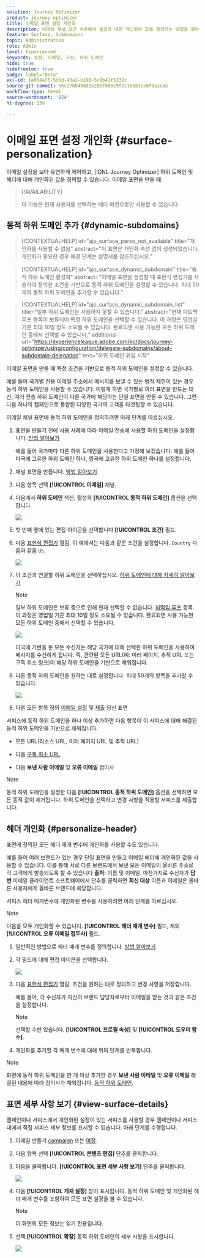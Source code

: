 ```yaml
---
solution: Journey Optimizer
product: journey optimizer
title: 이메일 표면 설정 개인화
description: 이메일 채널 표면 수준에서 설정에 대한 개인화된 값을 정의하는 방법을 알아봅니다
feature: Surface, Subdomains
topic: Administration
role: Admin
level: Experienced
keywords: 설정, 이메일, 구성, 하위 도메인
hide: true
hidefromtoc: true
badge: label="Beta"
exl-id: 1e004a76-5d6d-43a1-b198-5c9b41f5332c
source-git-commit: 56c2708408d15286f008c9f2c16581ce0f0a1c4e
workflow-type: tm+mt
source-wordcount: '824'
ht-degree: 15%

---
```


# 이메일 표면 설정 개인화 {#surface-personalization}

이메일 설정을 보다 유연하게 제어하고, [!DNL Journey Optimizer] 하위 도메인 및 헤더에 대해 개인화된 값을 정의할 수 있습니다.<!--and URL tracking parameters--> 이메일 표면을 만들 때.

>[!AVAILABILITY]
>
>이 기능은 현재 사용자를 선택하는 베타 버전으로만 사용할 수 있습니다. <!--To join the beta program, contact Adobe Customer Care.-->

## 동적 하위 도메인 추가 {#dynamic-subdomains}

>[!CONTEXTUALHELP]
>id="ajo_surface_perso_not_available"
>title="개인화를 사용할 수 없음"
>abstract="이 표면은 개인화 속성 없이 생성되었습니다. 개인화가 필요한 경우 해결 단계는 설명서를 참조하십시오."

>[!CONTEXTUALHELP]
>id="ajo_surface_dynamic_subdomain"
>title="동적 하위 도메인 활성화"
>abstract="이메일 표면을 생성할 때 표현식 편집기를 사용하여 정의한 조건을 기반으로 동적 하위 도메인을 설정할 수 있습니다. 최대 50개의 동적 하위 도메인을 추가할 수 있습니다."

>[!CONTEXTUALHELP]
>id="ajo_surface_dynamic_subdomain_list"
>title="일부 하위 도메인은 사용하지 못할 수 있습니다."
>abstract="현재 피드백 루프 등록이 보류되어 특정 하위 도메인을 선택할 수 없습니다. 이 과정은 영업일 기준 최대 10일 정도 소요될 수 있습니다. 완료되면 사용 가능한 모든 하위 도메인 중에서 선택할 수 있습니다."
>additional-url="https://experienceleague.adobe.com/ko/docs/journey-optimizer/using/configuration/delegate-subdomains/about-subdomain-delegation" text="하위 도메인 위임 시작"

이메일 표면을 만들 때 특정 조건을 기반으로 동적 하위 도메인을 설정할 수 있습니다.

예를 들어 국가별 전용 이메일 주소에서 메시지를 보낼 수 있는 법적 제한이 있는 경우 동적 하위 도메인을 사용할 수 있습니다. 이렇게 하면 국가별로 여러 표면을 만드는 대신, 여러 전송 하위 도메인이 다른 국가에 해당하는 단일 표면을 만들 수 있습니다. 그런 다음 하나의 캠페인으로 통합된 다양한 국가의 고객을 타겟팅할 수 있습니다.

이메일 채널 표면에 동적 하위 도메인을 정의하려면 아래 단계를 따르십시오.

1. 표면을 만들기 전에 사용 사례에 따라 이메일 전송에 사용할 하위 도메인을 설정합니다. [방법 알아보기](../configuration/about-subdomain-delegation.md)

   예를 들어 국가마다 다른 하위 도메인을 사용한다고 가정해 보겠습니다. 예를 들어 미국에 고유한 하위 도메인 하나, 영국에 고유한 하위 도메인 하나를 설정합니다.

1. 채널 표면을 만듭니다. [방법 알아보기](../configuration/channel-surfaces.md)

1. 다음 항목 선택 **[!UICONTROL 이메일]** 채널.

1. 다음에서 **하위 도메인** 섹션, 활성화 **[!UICONTROL 동적 하위 도메인]** 옵션을 선택합니다.

   ![](assets/surface-email-dynamic-subdomain.png)

1. 첫 번째 옆에 있는 편집 아이콘을 선택합니다 **[!UICONTROL 조건]** 필드.

1. 다음 [표현식 편집기](../personalization/personalization-build-expressions.md) 열림. 이 예에서는 다음과 같은 조건을 설정합니다. `Country` 다음과 같음 `US`.

   ![](assets/surface-email-edit-condition.png)

1. 이 조건과 연결할 하위 도메인을 선택하십시오. [하위 도메인에 대해 자세히 알아보기](../configuration/about-subdomain-delegation.md)

   >[!NOTE]
   >
   >일부 하위 도메인은 보류 중으로 인해 현재 선택할 수 없습니다. [되먹임 루프](../reports/deliverability.md#feedback-loops) 등록. 이 과정은 영업일 기준 최대 10일 정도 소요될 수 있습니다. 완료되면 사용 가능한 모든 하위 도메인 중에서 선택할 수 있습니다. <!--where FL registration happens? is it when delegating a subdomain and you're awaiting from subdomain validation? or is it on ISP side only?-->

   ![](assets/surface-email-select-subdomain.png)

   미국에 기반을 둔 모든 수신자는 해당 국가에 대해 선택한 하위 도메인을 사용하여 메시지를 수신하게 됩니다. 즉, 관련된 모든 URL(예: 미러 페이지, 추적 URL 또는 구독 취소 링크)이 해당 하위 도메인을 기반으로 채워집니다.

1. 다른 동적 하위 도메인을 원하는 대로 설정합니다. 최대 50개의 항목을 추가할 수 있습니다.

   ![](assets/surface-email-add-dynamic-subdomain.png)

   <!--Select the [IP pool](../configuration/ip-pools.md) to associate with the surface. [Learn more](email-settings.md#subdomains-and-ip-pools)-->

1. 다른 모든 항목 정의 [이메일 설정](email-settings.md) 및 [제출](../configuration/channel-surfaces.md#create-channel-surface) 당신 표면

서피스에 동적 하위 도메인을 하나 이상 추가하면 다음 항목이 이 서피스에 대해 해결된 동적 하위 도메인을 기반으로 채워집니다.

* 모든 URL(리소스 URL, 미러 페이지 URL 및 추적 URL)

* 다음 [구독 취소 URL](email-settings.md#list-unsubscribe)

* 다음 **보낸 사람 이메일** 및 **오류 이메일** 접미사

>[!NOTE]
>
>동적 하위 도메인을 설정한 다음 **[!UICONTROL 동적 하위 도메인]** 옵션을 선택하면 모든 동적 값이 제거됩니다. 하위 도메인을 선택하고 변경 사항을 적용할 서피스를 제출합니다.

## 헤더 개인화 {#personalize-header}

표면에 정의된 모든 헤더 매개 변수에 개인화를 사용할 수도 있습니다.

예를 들어 여러 브랜드가 있는 경우 단일 표면을 만들고 이메일 헤더에 개인화된 값을 사용할 수 있습니다. 이를 통해 서로 다른 브랜드에서 보낸 모든 이메일이 올바른 주소로 각 고객에게 발송되도록 할 수 있습니다 **출처:** 이름 및 이메일. 마찬가지로 수신자가 **답변** 이메일 클라이언트 소프트웨어에서 단추를 클릭하면 **회신 대상** 이름과 이메일은 올바른 사용자에게 올바른 브랜드에 해당합니다.

서피스 헤더 매개변수에 개인화된 변수를 사용하려면 아래 단계를 따르십시오.

>[!NOTE]
>
>다음을 모두 개인화할 수 있습니다. **[!UICONTROL 헤더 매개 변수]** 필드, 제외 **[!UICONTROL 오류 이메일 접두사]** 필드.


1. 일반적인 방법으로 헤더 매개 변수를 정의합니다. [방법 알아보기](email-settings.md#email-header)

1. 각 필드에 대해 편집 아이콘을 선택합니다.

   ![](assets/surface-email-personalize-header.png)

1. 다음 [표현식 편집기](../personalization/personalization-build-expressions.md) 열림. 조건을 원하는 대로 정의하고 변경 사항을 저장합니다.

   예를 들어, 각 수신자가 자신의 브랜드 담당자로부터 이메일을 받는 것과 같은 조건을 설정합니다.

   >[!NOTE]
   >
   >선택할 수만 있습니다. **[!UICONTROL 프로필 속성]** 및 **[!UICONTROL 도우미 함수]**.

1. 개인화를 추가할 각 매개 변수에 대해 위의 단계를 반복합니다.

>[!NOTE]
>
>화면에 동적 하위 도메인을 한 개 이상 추가한 경우 **보낸 사람 이메일** 및 **오류 이메일** 해결된 내용에 따라 접미사가 채워집니다. [동적 하위 도메인](#dynamic-subdomains).

<!--
## Use personalized URL tracking {#personalize-url-tracking}

To use personalized URL tracking prameters, follow the steps below.

1. Select the profile attribute of your choice from the expression editor.

1. Repeat the steps above for each tracking parameter you want to personalize.

Now when the email is sent out, this parameter will be automatically appended to the end of the URL. You can then capture this parameter in web analytics tools or in performance reports.
-->

## 표면 세부 사항 보기 {#view-surface-details}

캠페인이나 서피스에서 개인화된 설정이 있는 서피스를 사용할 경우 캠페인이나 서피스 내에서 직접 서피스 세부 정보를 표시할 수 있습니다. 아래 단계를 수행합니다.

1. 이메일 만들기 [campaign](../campaigns/create-campaign.md) 또는 [여정](../building-journeys/journey-gs.md).

1. 다음 항목 선택 **[!UICONTROL 콘텐츠 편집]** 단추를 클릭합니다.

1. 다음을 클릭합니다. **[!UICONTROL 표면 세부 사항 보기]** 단추를 클릭합니다.

   ![](assets/campaign-view-surface-details.png)

1. 다음 **[!UICONTROL 게재 설정]** 창이 표시됩니다. 동적 하위 도메인 및 개인화된 헤더 매개 변수를 포함하여 모든 표면 설정을 볼 수 있습니다.

   >[!NOTE]
   >
   >이 화면의 모든 정보는 읽기 전용입니다.

1. 선택 **[!UICONTROL 확장]** 동적 하위 도메인의 세부 사항을 표시합니다.

   ![](assets/campaign-delivery-settings-subdomain-expand.png)
